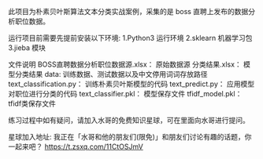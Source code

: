 此项目为朴素贝叶斯算法文本分类实战案例，采集的是 boss 直聘上发布的数据分析职位数据。

运行项目前需要先提前安装以下环境:
1.Python3 运行环境
2.sklearn 机器学习包
3.jieba 模块

文件说明
BOSS直聘数据分析职位数据源.xlsx：		原始数据源
分类结果.xlsx：						        模型分类结果
data:								              训练数据、测试数据以及中文停用词词存放路径	
text_classification.py：				  训练朴素贝叶斯模型的代码
text_predict.py：					        应用模型对职位进行分类的代码
text_classifier.pkl：				      模型保存文件
tfidf_model.pkl：					        tfidf类保存文件

练习过程中如有疑问，请加入水哥的免费知识星球，可在里面向水哥进行提问。

星球加入地址: 
我正在「水哥和他的朋友们(限免)」和朋友们讨论有趣的话题，你⼀起来吧？
https://t.zsxq.com/11CtOSJmV
